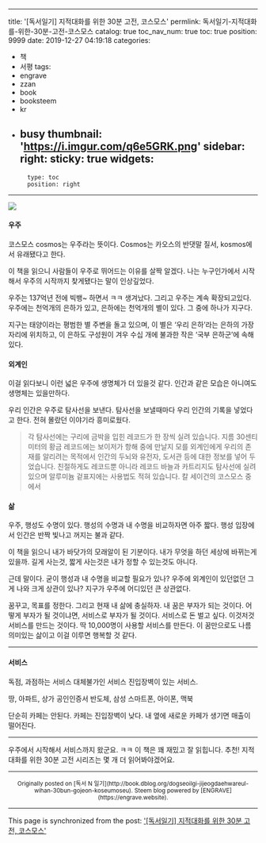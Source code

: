 
---
title: '[독서일기] 지적대화를 위한 30분 고전, 코스모스'
permlink: 독서일기-지적대화를-위한-30분-고전-코스모스
catalog: true
toc_nav_num: true
toc: true
position: 9999
date: 2019-12-27 04:19:18
categories:
- 책
- 서평
tags:
- engrave
- zzan
- book
- booksteem
- kr
- busy
thumbnail: 'https://i.imgur.com/q6e5GRK.png'
sidebar:
    right:
        sticky: true
widgets:
    -
        type: toc
        position: right
---


![](https://i.imgur.com/q6e5GRK.png)

#### 우주

코스모스 cosmos는 우주라는 뜻이다. Cosmos는 카오스의 반댓말 질서, kosmos에서 유래됐다고 한다.

이 책을 읽으니 사람들이 우주로 뛰어드는 이유를 살짝 알겠다. 나는 누구인가에서 시작해서 우주의 시작까지 찾게됐다는 말이 인상깊었다.

우주는 137억년 전에 빅뱅~ 하면서 ㅋㅋ 생겨났다. 그리고 우주는 계속 확장되고있다. 우주에는 천억개의 은하가 있고, 은하에는 천억개의 별이 있다. 그 중에 하나가 지구다. 

지구는 태양이라는 평범한 별 주변을 돌고 있으며, 이 별은 ‘우리 은하’라는 은하의 가장자리에 위치하고, 이 은하도 구성원이 겨우 수십 개에 불과한 작은 ‘국부 은하군’에 속해있다.


#### 외계인

이걸 읽다보니 이런 넓은 우주에 생명체가 더 있을것 같다. 인간과 같은 모습은 아니여도 생명체는 있을만하다.

우리 인간은 우주로 탐사선을 보낸다. 탐사선을 보낼때마다 우리 인간의 기록을 넣었다고 한다. 전혀 몰랐던 이야기라 흥미로웠다.

> 각 탐사선에는 구리에 금박을 입힌 레코드가 한 장씩 실려 있습니다. 지름 30센티미터의 황금 레코드에는 보이저가 항해 중에 만날지 모를 외계인에게 우리의 존재를 알리려는 목적에서 인간의 두뇌와 유전자, 도서관 등에 대한 정보를 넣어 두었습니다. 친절하게도 레코드뿐 아니라 레코드 바늘과 카트리지도 탐사선에 실려 있으며 알루미늄 겉표지에는 사용법도 적혀 있습니다.
칼 세이건의 코스모스 중에서

#### 삶

우주, 행성도 수명이 있다. 행성의 수명과 내 수명을 비교하자면 아주 짧다. 행성 입장에서 인간은 반짝 빛나고 꺼지는 불과 같다.

이 책을 읽으니 내가 바닷가의 모래알이 된 기분이다. 내가 무엇을 하던 세상에 바뀌는게 있을까. 길게 사는것, 짧게 사는것은 내가 정할 수 있는것도 아니다.

근데 말이다. 굳이 행성과 내 수명을 비교할 필요가 있나? 우주에 외계인이 있던없던 그게 나와 크게 상관이 있나? 지구가 우주에 어디있던 큰 상관없다. 

꿈꾸고, 목표를 정한다. 그리고 현재 내 삶에 충실하자. 내 꿈은 부자가 되는 것이다. 어떻게 부자가 될 것이냐면, 서비스로 부자가 될 것이다. 서비스로 돈 벌고 싶다. 이것저것 서비스를 만드는 것이다. 딱 10,000명이 사용할 서비스를 만든다. 이 꿈만으로도 나름 의미있는 삶이고 이걸 이루면 행복할 것 같다.

----

#### 서비스

독점, 과점하는 서비스
대체불가인 서비스
진입장벽이 있는 서비스.

땅, 아파트, 상가
공인인증서
반도체, 삼성 스마트폰, 아이폰, 맥북

단순히 카페는 안된다.
카페는 진입장벽이 낮다. 
내 옆에 새로운 카페가 생기면 매출이 떨어진다.

---

우주에서 시작해서 서비스까지 왔군요. ㅋㅋ
이 책은 꽤 재밌고 잘 읽힙니다. 추천!
지적대화를 위한 30분 고전 시리즈는 몇 개 더 읽어봐야겠어요.

***
<center><sup>Originally posted on [독서 N 일기](http://book.dblog.org/dogseoilgi-jijeogdaehwareul-wihan-30bun-gojeon-koseumoseu). Steem blog powered by [ENGRAVE](https://engrave.website).</sup></center>

- - -

This page is synchronized from the post: ['[독서일기] 지적대화를 위한 30분 고전, 코스모스'](https://steempeak.com/@jacobyu/dogseoilgi-jijeogdaehwareul-wihan-30bun-gojeon-koseumoseu)
